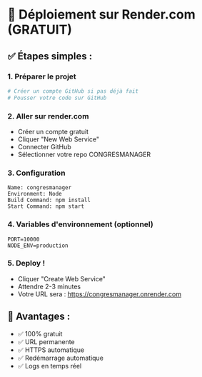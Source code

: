 # 🚀 Déploiement sur Render.com (GRATUIT)

## ✅ Étapes simples :

### 1. **Préparer le projet**
```bash
# Créer un compte GitHub si pas déjà fait
# Pousser votre code sur GitHub
```

### 2. **Aller sur render.com**
- Créer un compte gratuit
- Cliquer "New Web Service"
- Connecter GitHub
- Sélectionner votre repo CONGRESMANAGER

### 3. **Configuration**
```
Name: congresmanager
Environment: Node
Build Command: npm install
Start Command: npm start
```

### 4. **Variables d'environnement** (optionnel)
```
PORT=10000
NODE_ENV=production
```

### 5. **Deploy !**
- Cliquer "Create Web Service"
- Attendre 2-3 minutes
- Votre URL sera : https://congresmanager.onrender.com

## 🎯 Avantages :
- ✅ 100% gratuit
- ✅ URL permanente  
- ✅ HTTPS automatique
- ✅ Redémarrage automatique
- ✅ Logs en temps réel 